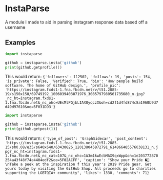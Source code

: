 # InstaParse
A module I made to aid in parsing instagram response data based off a username

## Examples

```py
import instaparse

github = instaparse.insta('github')
print(github.getprofile())

```
This would return:
`{'followers': 112502, 'follows': 19, 'posts': 154, 'is_private': False, 'Verified': True, 'bio': 'How people build software. The home of GitHub design.', 'profile_pic': 'https://instagram.fxds1-1.fna.fbcdn.net/v/t51.2885-19/s150x150/69749192_1006039403071976_3085797980561735680_n.jpg?_nc_ht=instagram.fxds1-1.fna.fbcdn.net&_nc_ohc=UEsMlPGjbLIAX8yqczX&oh=cd2f1d4fd874c8a1960b9d7d49d97610&oe=5F031DD3'}`
```py
import instaparse

github = instaparse.insta('github')
print(github.getpost(1))

```
This would return:
`{'type_of_post': 'GraphSidecar', 'post_content': 'https://instagram.fxds1-1.fna.fbcdn.net/v/t51.2885-15/sh0.08/e35/s640x640/63430826_120138045872791_614866485576038131_n.jpg?_nc_ht=instagram.fxds1-1.fna.fbcdn.net&_nc_cat=107&_nc_ohc=1A3m1kwEcbMAX9qxWpp&oh=1e203772870254a43f48f74e4404edf2&oe=5F02ACFF', 'caption': "Show your Pride �🌈 \nTake a peek at the inspiration f
 this year's 2019 Pride gear. Get yours today by visiting the GitHub Shop. All proceeds go to charities supporting the LGBTQIA+ community", 'likes': 1330, 'comments': 71}`
